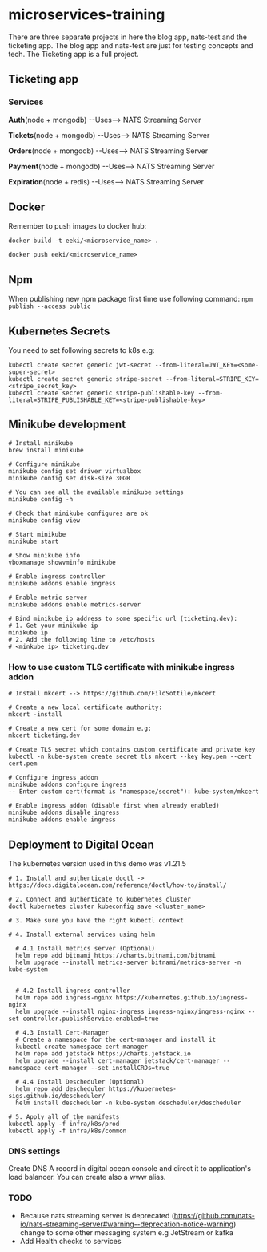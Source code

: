 # microservices-training
There are three separate projects in here the blog app, nats-test and the ticketing app.
The blog app and nats-test are just for testing concepts and tech.
The Ticketing app is a full project.

## Ticketing app

### Services
**Auth**(node + mongodb) --Uses--> NATS Streaming Server

**Tickets**(node + mongodb) --Uses--> NATS Streaming Server

**Orders**(node + mongodb) --Uses--> NATS Streaming Server

**Payment**(node + mongodb) --Uses--> NATS Streaming Server

**Expiration**(node + redis) --Uses--> NATS Streaming Server

## Docker
Remember to push images to docker hub:

`docker build -t eeki/<microservice_name> .`

`docker push eeki/<microservice_name>`

## Npm
When publishing new npm package first time use following command:
`npm publish --access public`

## Kubernetes Secrets
You need to set following secrets to k8s e.g:
```shell
kubectl create secret generic jwt-secret --from-literal=JWT_KEY=<some-super-secret>
kubectl create secret generic stripe-secret --from-literal=STRIPE_KEY=<stripe_secret_key>
kubectl create secret generic stripe-publishable-key --from-literal=STRIPE_PUBLISHABLE_KEY=<stripe-publishable-key>
```

## Minikube development

```shell
# Install minikube
brew install minikube

# Configure minikube
minikube config set driver virtualbox
minikube config set disk-size 30GB

# You can see all the available minikube settings
minikube config -h

# Check that minikube configures are ok
minikube config view

# Start minikube
minikube start

# Show minikube info
vboxmanage showvminfo minikube

# Enable ingress controller
minikube addons enable ingress

# Enable metric server
minikube addons enable metrics-server

# Bind minikube ip address to some specific url (ticketing.dev):
# 1. Get your minikube ip
minikube ip
# 2. Add the following line to /etc/hosts
# <minkube_ip> ticketing.dev
```

### How to use custom TLS certificate with minikube ingress addon
```shell
# Install mkcert --> https://github.com/FiloSottile/mkcert

# Create a new local certificate authority:
mkcert -install

# Create a new cert for some domain e.g:
mkcert ticketing.dev

# Create TLS secret which contains custom certificate and private key
kubectl -n kube-system create secret tls mkcert --key key.pem --cert cert.pem

# Configure ingress addon
minikube addons configure ingress
-- Enter custom cert(format is "namespace/secret"): kube-system/mkcert

# Enable ingress addon (disable first when already enabled)
minikube addons disable ingress
minikube addons enable ingress
```

## Deployment to Digital Ocean
The kubernetes version used in this demo was v1.21.5
```shell
# 1. Install and authenticate doctl -> https://docs.digitalocean.com/reference/doctl/how-to/install/

# 2. Connect and authenticate to kubernetes cluster
doctl kubernetes cluster kubeconfig save <cluster_name>

# 3. Make sure you have the right kubectl context

# 4. Install external services using helm

  # 4.1 Install metrics server (Optional)
  helm repo add bitnami https://charts.bitnami.com/bitnami
  helm upgrade --install metrics-server bitnami/metrics-server -n kube-system
    

  # 4.2 Install ingress controller
  helm repo add ingress-nginx https://kubernetes.github.io/ingress-nginx
  helm upgrade --install nginx-ingress ingress-nginx/ingress-nginx --set controller.publishService.enabled=true

  # 4.3 Install Cert-Manager
  # Create a namespace for the cert-manager and install it
  kubectl create namespace cert-manager
  helm repo add jetstack https://charts.jetstack.io
  helm upgrade --install cert-manager jetstack/cert-manager --namespace cert-manager --set installCRDs=true

  # 4.4 Install Descheduler (Optional)
  helm repo add descheduler https://kubernetes-sigs.github.io/descheduler/
  helm install descheduler -n kube-system descheduler/descheduler

# 5. Apply all of the manifests
kubectl apply -f infra/k8s/prod
kubectl apply -f infra/k8s/common
```

### DNS settings
Create DNS A record in digital ocean console and direct it to application's load balancer.
You can create also a www alias.


### TODO
- Because nats streaming server is deprecated (https://github.com/nats-io/nats-streaming-server#warning--deprecation-notice-warning)
change to some other messaging system e.g JetStream or kafka
- Add Health checks to services
